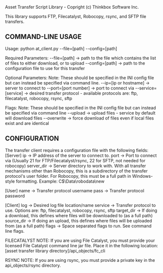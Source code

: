 Asset Transfer Script Library - Copright (c) Thinkbox Software Inc.

This library supports FTP, Filecatalyst, Robocopy, rsync, and SFTP file transfers.


COMMAND-LINE USAGE
------------------

Usage:
  python at_client.py --file=[path] --config=[path] <optional parameters> <flags>

Required Parameters:
  --file=[path]   	-> path to the file which contains the list of files to either download, or to upload
  --config=[path] 	-> path to the configuration file to use for this transfer
  
Optional Parameters:
  Note: These should be specified in the INI config file but can instead be specified via command line.
  --ip=[ip or hostname] -> server to connect to
  --port=[port number]  -> port to connect via
  --service=[service]   -> desired transfer protocol - available protocols are: ftp, filecatalyst, robocopy, rsync, sftp

Flags:
  Note: These should be specified in the INI config file but can instead be specified via command line
  --upload    		-> upload files - service by default will download files
  --overwrite 		-> force download of files even if local files exist and are identical


CONFIGURATION
-------------

The transfer client requires a configuration file with the following fields:
[Server]
  ip         		-> IP address of the server to connect to.
  port       		-> Port to connect via (Usually 21 for FTP/Filecatalyst/rsync, 22 for SFTP, not needed for robocopy)
  server_dir 	      	-> Server directory to work with.
			With all transfer mechanisms other than Robocopy, this is a subdirectory of the transfer protocol's user folder.
			For Robocopy, this must be a full path in Windows-style formatting. Example: C$\Data\robodata\new

[User]
  name 			-> Transfer protocol username
  pass 			-> Transfer protocol password

[Client]
  log			-> Desired log file location/name
  service		-> Transfer protocol to use. Options are: ftp, filecatalyst, robocopy, rsync, sftp
  target_dir		-> If doing a download, this defines where files will be downloaded to (as a full path)
  source_dir		-> If doing an upload, this defines where files will be uploaded from (as a full path)
  flags			-> Space separated flags to run. See command line flags.


FILECATALYST NOTE:
  If you are using File Catalyst, you must provide your licensed File Catalyst command line jar file. Place it in the following location:
    [asset transfer library directory]/api_objects/fc_cli

RSYNC NOTE:
  If you are using rsync, you must provide a private key in the api_objects/rsync directory.